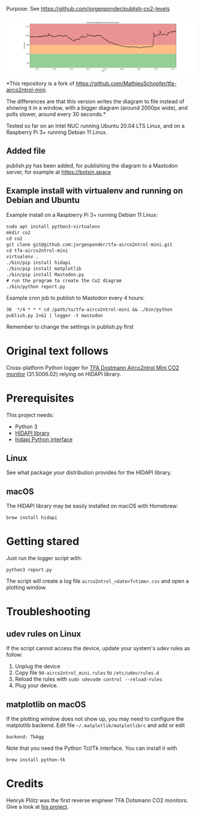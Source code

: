 Purpose: See https://github.com/jorgenponder/publish-co2-levels

![Example diagram](https://raw.githubusercontent.com/jorgenponder/tfa-airco2ntrol-mini/master/diagram.png)


*This repository is a fork of https://github.com/MathieuSchopfer/tfa-airco2ntrol-mini.

The differences are that this version writes the diagram to file instead of showing it in a window, with a bigger diagram (around 2000px wide), and polls slower, around every 30 seconds.*

Tested so far on an Intel NUC running Ubuntu 20.04 LTS Linux, and on a Raspberry Pi 3+ running Debian 11 Linux.

## Added file
publish.py has been added, for publishing the diagram to a Mastodon server, for example at https://botsin.space

## Example install with virtualenv and running on Debian and Ubuntu

Example install on a Raspberry Pi 3+ running Debian 11 Linux:
    
    sudo apt install python3-virtualenv
    mkdir co2
    cd co2
    git clone git@github.com:jorgenponder/tfa-airco2ntrol-mini.git
    cd tfa-airco2ntrol-mini
    virtualenv .
    ./bin/pip install hidapi
    ./bin/pip install matplotlib
    ./bin/pip install Mastodon.py
    # run the program to create the Co2 diagram
    ./bin/python report.py

Example cron job to publish to Mastodon every 4 hours:

    36  */4 * * * cd /path/to/tfa-airco2ntrol-mini && ./bin/python publish.py 2>&1 | logger -t mastodon

Remember to change the settings in publish.py first

# Original text follows

Cross-platform Python logger for [TFA Dostmann Airco2ntrol Mini CO2 monitor](https://www.tfa-dostmann.de/en/product/co2-monitor-airco2ntrol-mini-31-5006/) (31.5006.02) relying on HIDAPI library.

# Prerequisites

This project needs:
 * Python 3
 * [HIDAPI library](https://github.com/libusb/hidapi)
 * [hidapi Python interface](https://pypi.org/project/hidapi/)

## Linux

See what package your distribution provides for the HIDAPI library.

## macOS

The HIDAPI library may be easily installed on macOS with Homebrew:
```shell
brew install hidapi
```

# Getting stared

Just run the logger script with:
```shell
python3 report.py
```

The script will create a log file `airco2ntrol_<date>T<time>.csv` and open a plotting window.

# Troubleshooting

## udev rules on Linux
If the script cannot access the device, update your system's udev rules as follow:

 1. Unplug the device
 2. Copy file `90-airco2ntrol_mini.rules` to `/etc/udev/rules.d`
 3. Reload the rules with `sudo udevadm control --reload-rules`
 4. Plug your device.

## matplotlib on macOS

If the plotting window does not show up, you may need to configure the matplotlib backend. Edit file `~/.matplotlib/matplotlibrc` and add or edit
```
backend: TkAgg
```

Note that you need the Python Tcl/Tk interface. You can install it with
```shell
brew install python-tk
```

# Credits

Henryk Plötz was the first reverse engineer TFA Dotsmann CO2 monitors. Give a look at [his project](https://hackaday.io/project/5301-reverse-engineering-a-low-cost-usb-co-monitor).
